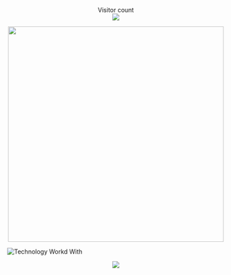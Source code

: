 <p align="center"> 
Visitor count<br>
  <img src="https://profile-counter.glitch.me/knownblackhat/count.svg" />
</p>
<p align="center"> 
<img height=500 width=500 src="https://images.genius.com/e835c70a074e8bb00192047da3de2a0e.1000x1000x1.jpg"/>
</p>

![Technology Workd With](https://skillicons.dev/icons?i=prisma,graphql,docker,git,js,typescript,githubactions,react,nextjs,linux,discord,md,mongodb,mysql,bash,py,regex,rust,vim,neovim,flask,lua,tailwind,bootstrap,nginx,svelte,php,c,kubernetes,bun,aws,gcp,azure,bots,fastapi,github,gitlab,kali,arch,debian,md,nodejs,npm,raspberrypi,redis,vite,yarn)
<p align="center"> 
  <img src="https://github-readme-stats.vercel.app/api?username=KnownBlackHat&show_icons=true&theme=transparent"/>
</p>
